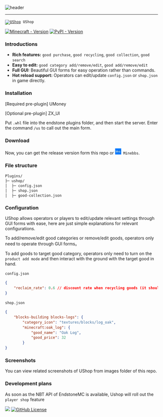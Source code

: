 ![header](https://capsule-render.vercel.app/api?type=venom&height=150&color=gradient&text=UShop&fontColor=0:8871e5,100:b678c4&fontSize=50&desc=A%20powerful%20shop%20system%20plug-in%.&descAlignY=80&descSize=20&animation=fadeIn)

****

<code><a href="https://github.com/umarurize/UShop"><img height="25" src="https://github.com/umarurize/UShop/blob/master/logo/UShop.jpg" alt="UShop" /></a>&nbsp;UShop</code>

[![Minecraft - Version](https://img.shields.io/badge/minecraft-v1.21.60_(Bedrock)-black)](https://feedback.minecraft.net/hc/en-us/sections/360001186971-Release-Changelogs)
[![PyPI - Version](https://img.shields.io/pypi/v/endstone)](https://pypi.org/project/endstone)

### Introductions
* **Rich features:** `good purchase`, `good recycling`, `good collection`, `good search`
* **Easy to edit:** `good category add/remove/edit`, `good add/remove/edit`
* **Full GUI:** Beautiful GUI forms for easy operation rather than commands.
* **Hot reload support:** Operators can edit/update `config.json` or `shop.json` in game directly.

### Installation
[Required pre-plugin] UMoney

[Optional pre-plugin] ZX_UI

Put `.whl` file into the endstone plugins folder, and then start the server. Enter the command `/us` to call out the main form.

### Download
Now, you can get the release version form this repo or <code><a href="https://www.minebbs.com/resources/ushop.10103/"><img height="20" src="https://github.com/umarurize/umaru-cdn/blob/main/images/minebbs.png" alt="Minebbs" /></a>&nbsp;Minebbs</code>.

### File structure
```
Plugins/
├─ ushop/
│  ├─ config.json
│  ├─ shop.json
│  ├─ good-collection.json
```

### Configuration
UShop allows operators or players to edit/update relevant settings through GUI forms with ease, here are just simple explanations for relevant configurations.

To add/remove/edit good categories or remove/edit goods, operators only need to operate through GUI forms。

To add goods to target good category, operators only need to turn on the `product add mode` and then interact with the ground with the target good in hand.

`config.json`
```json
{
    "reclaim_rate": 0.6 // discount rate when recycling goods (it should be a decimal less than 1.0 but more than 0.0) 
}
```

`shop.json`
```json
{
    "blocks-building blocks-logs": {
        "category_icon": "textures/blocks/log_oak",
        "minecraft:oak_log": {
            "good_name": "Oak Log",
            "good_price": 32
        }
}
```

### Screenshots
You can view related screenshots of UShop from images folder of this repo.

### Development plans
As soon as the NBT API of EndstoneMC is available, Ushop will roll out the `player shop` feature

![](https://img.shields.io/badge/language-python-blue.svg) [![GitHub License](https://img.shields.io/github/license/umarurize/UTP)](LICENSE)
